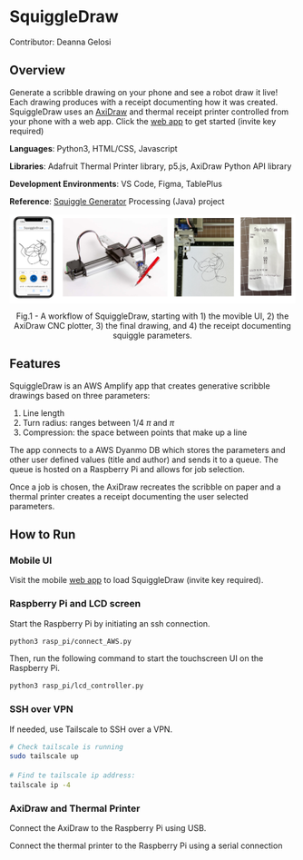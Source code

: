 # SquiggleDraw

Contributor: Deanna Gelosi

## Overview

Generate a scribble drawing on your phone and see a robot draw it live! Each drawing produces with a receipt documenting how it was created. SquiggleDraw uses an [AxiDraw](https://www.axidraw.com/) and thermal receipt printer controlled from your phone with a web app. Click the [web app](https://main.d3m6znb1by1y42.amplifyapp.com/?inviteKey=) to get started (invite key required)

**Languages**: Python3, HTML/CSS, Javascript

**Libraries**: Adafruit Thermal Printer library, p5.js, AxiDraw Python API library

**Development Environments**: VS Code, Figma, TablePlus

**Reference**: [Squiggle Generator](https://github.com/deannagelosi/squigglegenerator) Processing (Java) project

<img align="center" src="img/squiggledraw.png">
<p align = "center">
Fig.1 - A workflow of SquiggleDraw, starting with 1) the movible UI, 2) the AxiDraw CNC plotter, 3) the final drawing, and 4) the receipt documenting squiggle parameters.
</p>

## Features

SquiggleDraw is an AWS Amplify app that creates generative scribble drawings based on three parameters:

1. Line length
2. Turn radius: ranges between 1/4 $\pi$ and $\pi$
3. Compression: the space between points that make up a line 

The app connects to a AWS Dyanmo DB which stores the parameters and other user defined values (title and author) and sends it to a queue. The queue is hosted on a Raspberry Pi and allows for job selection.

Once a job is chosen, the AxiDraw recreates the scribble on paper and a thermal printer creates a receipt documenting the user selected parameters.


## How to Run

### Mobile UI

Visit the mobile [web app](https://main.d3m6znb1by1y42.amplifyapp.com/?inviteKey=) to load SquiggleDraw (invite key required).

### Raspberry Pi and LCD screen

Start the Raspberry Pi by initiating an ssh connection.

```zsh
python3 rasp_pi/connect_AWS.py
```

Then, run the following command to start the touchscreen UI on the Raspberry Pi.

```zsh
python3 rasp_pi/lcd_controller.py
```

### SSH over VPN

If needed, use Tailscale to SSH over a VPN.

```zsh
# Check tailscale is running
sudo tailscale up

# Find te tailscale ip address:
tailscale ip -4
```

### AxiDraw and Thermal Printer

Connect the AxiDraw to the Raspberry Pi using USB.

Connect the thermal printer to the Raspberry Pi using a serial connection
